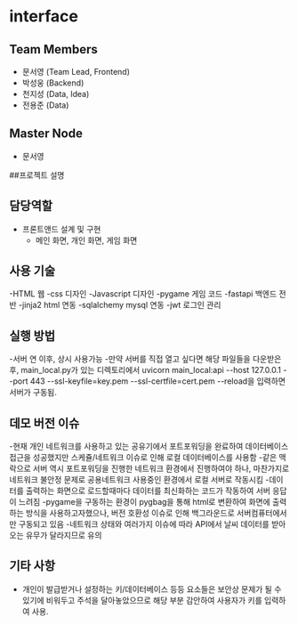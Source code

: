 # interface
## Team Members
- 문서영 (Team Lead, Frontend)
- 박성웅 (Backend)
- 천지성 (Data, Idea)
- 전용준 (Data)

## Master Node
- 문서영

##프로젝트 설명 

## 담당역할
- 프론트앤드 설계 및 구현
  - 메인 화면, 개인 화면, 게임 화면
    
## 사용 기술
-HTML 웹
-css 디자인
-Javascript 디자인
-pygame 게임 코드
-fastapi 백엔드 전반
-jinja2 html 연동
-sqlalchemy mysql 연동
-jwt 로그인 관리

## 실행 방법
-서버 연 이후, 상시 사용가능
-만약 서버를 직접 열고 싶다면 해당 파일들을 다운받은 후, main_local.py가 있는 디렉토리에서 uvicorn main_local:api --host 127.0.0.1 --port 443 --ssl-keyfile=key.pem --ssl-certfile=cert.pem --reload을 입력하면 서버가 구동됨.

## 데모 버전 이슈
-현재 개인 네트워크를 사용하고 있는 공유기에서 포트포워딩을 완료하여 데이터베이스 접근을 성공했지만 스케쥴/네트워크 이슈로 인해 로컬 데이터베이스를 사용함
-같은 맥락으로 서버 역시 포트포워딩을 진행한 네트워크 환경에서 진행하여야 하나, 마찬가지로 네트워크 불안정 문제로 공용네트워크 사용중인 환경에서 로컬 서버로 작동시킴
-데이터를 출력하는 화면으로 로드할때마다 데이터를 최신화하는 코드가 작동하여 서버 응답이 느려짐
-pygame을 구동하는 환경이 pygbag을 통해 html로 변환하여 화면에 출력하는 방식을 사용하고자했으나, 버전 호환성 이슈로 인해 백그라운드로 서버컴퓨터에서만 구동되고 있음
-네트워크 상태와 여러가지 이슈에 따라 API에서 날씨 데이터를 받아오는 유무가 달라지므로 유의

## 기타 사항
- 개인이 발급받거나 설정하는 키/데이터베이스 등등 요소들은 보안상 문제가 될 수 있기에 비워두고 주석을 달아놓았으므로 해당 부분 감안하여 사용자가 키를 입력하여 사용.
  
